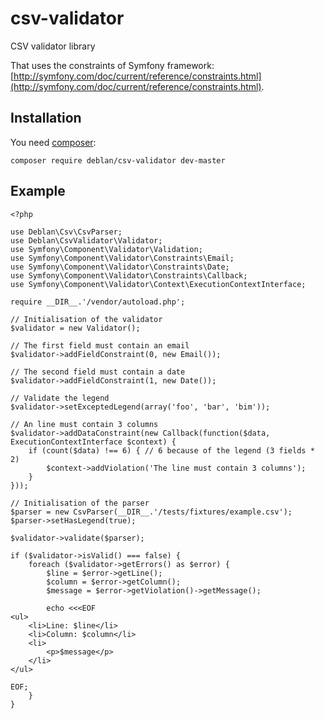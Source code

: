 csv-validator
=============

CSV validator library

That uses the constraints of Symfony framework: [http://symfony.com/doc/current/reference/constraints.html](http://symfony.com/doc/current/reference/constraints.html).

Installation
------------

You need [composer](https://getcomposer.org/):

	composer require deblan/csv-validator dev-master


Example
-------

```
<?php

use Deblan\Csv\CsvParser;
use Deblan\CsvValidator\Validator;
use Symfony\Component\Validator\Validation;
use Symfony\Component\Validator\Constraints\Email;
use Symfony\Component\Validator\Constraints\Date;
use Symfony\Component\Validator\Constraints\Callback;
use Symfony\Component\Validator\Context\ExecutionContextInterface;

require __DIR__.'/vendor/autoload.php';

// Initialisation of the validator
$validator = new Validator();

// The first field must contain an email
$validator->addFieldConstraint(0, new Email());

// The second field must contain a date
$validator->addFieldConstraint(1, new Date());

// Validate the legend
$validator->setExceptedLegend(array('foo', 'bar', 'bim'));

// An line must contain 3 columns
$validator->addDataConstraint(new Callback(function($data, ExecutionContextInterface $context) {
    if (count($data) !== 6) { // 6 because of the legend (3 fields * 2)
        $context->addViolation('The line must contain 3 columns');
    }
}));

// Initialisation of the parser
$parser = new CsvParser(__DIR__.'/tests/fixtures/example.csv');
$parser->setHasLegend(true);

$validator->validate($parser);

if ($validator->isValid() === false) {
    foreach ($validator->getErrors() as $error) {
        $line = $error->getLine(); 
        $column = $error->getColumn();
        $message = $error->getViolation()->getMessage();
        
        echo <<<EOF
<ul>
    <li>Line: $line</li>
    <li>Column: $column</li>
    <li>
        <p>$message</p>
    </li>
</ul>

EOF;
    }
}
```
